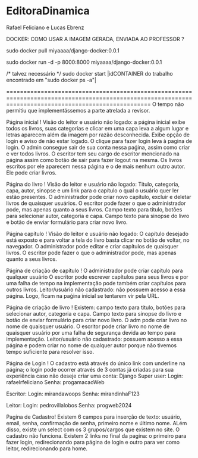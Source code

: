 # EditoraDinamica

Rafael Feliciano e Lucas Ebrenz

DOCKER: COMO USAR A IMAGEM GERADA, ENVIADA AO PROFESSOR ? 

sudo docker pull miyaaaa/django-docker:0.0.1

sudo docker run -d -p 8000:8000 miyaaaa/django-docker:0.0.1

/* talvez necessário */
sudo docker start  |idCONTAINER do trabalho encontrado em "sudo docker ps -a"| 

======================================================================================================================================================
O tempo não permitiu que implementássemos a parte atrelada a revisor.

Página inicial !
Visão do leitor e usuário não logado: a página inicial exibe todos os livros, suas categorias e clicar em uma capa leva a algum lugar e letras aparecem além da imagem por razão desconhecida.  Exibe opção de login e aviso de não estar logado. O clique para fazer login leva à pagina de login.  O admin consegue sair de sua conta nessa paǵina, assim como criar e ver todos livros. O escritor tem seu cargo de escritor mencionado na página assim como botão de sair para fazer logout na mesma. Os livros escritos por ele aparecem nessa página e o de mais nenhum outro autor. Ele pode criar livros.

Página do livro !
Visão do leitor e usuário não logado: Titulo, categoria, capa, autor, sinopse e um link para o capítulo o qual o usuário quer ler estão presentes. O administrador pode criar novo capítulo, excluir e deletar livros de quaisquer usuários. O escritor pode fazer o que o administrador pode, mas apenas quanto a seus livros.
Campo texto para titulo, botões para selecionar autor, categoria e capa. Campo texto para sinopse do livro e botão de enviar formulário para criar novo livro.

Página capítulo !
Visão do leitor e usuário não logado: O capítulo desejado está exposto e para voltar a tela do livro basta clicar no botão de voltar, no navegador. O administrador pode editar e criar capítulos de quaisquer livros. O escritor pode fazer o que o administrador pode, mas apenas quanto a seus livros.

Página de criação de capítulo !
O administrador pode criar capítulo para qualquer usuário
O escritor pode escrever capítulos para seus livros e por uma falha de tempo na implementação pode também criar capítulos para outros livros.
Leitor/usuário não cadastrado: não possuem acesso a essa página. Logo, ficam na paǵina inicial se tentarem vir pela URL.

Página de criação de livro !
Existem: campo texto para titulo, botões para selecionar autor, categoria e capa. Campo texto para sinopse do livro e botão de enviar formulário para criar novo livro.
O adm pode criar livro no nome de quaisquer usuário.
O escritor pode criar livro no nome de quaisquer usuário por uma falha de segurança devida ao tempo para implementação.
Leitor/usuário não cadastrado: possuem acesso a essa página e podem criar no nome de qualquer autor porque não tivemos tempo suficiente para resolver isso.


Página de Login !
O cadastro está através do único link com underline na página; o login pode ocorrer através de 3 contas já criadas para sua experiência caso não deseje criar uma conta: 
Django Super user:
Login: rafaelrfeliciano
Senha: progamacaoWeb

Escritor:
Login: mirandawoops
Senha: mirandinhaF123

Leitor:
Login: pedrovillalobos
Senha: progweb2024


Pagina de Cadastro!
Existem 6 campos para inserção de texto: usuário, email, senha, confirmação de senha, primeiro nome e último nome. ALém disso, existe um select com os 3 grupos/cargos que existem no site. O cadastro não funciona. Existem 2 links no final da pagina: o primeiro para fazer login, redirecionando para página de login e outro para ver como leitor, redirecionando para home.


